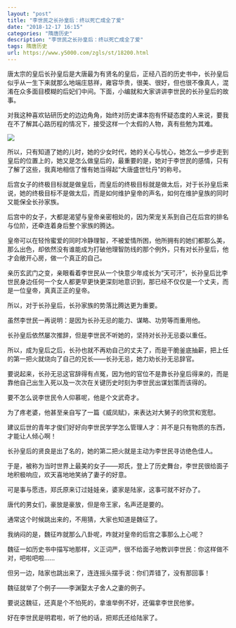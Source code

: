 ```yaml
---
layout: "post"
title: "李世民之长孙皇后：终以死亡成全了爱"
date: "2018-12-17 16:15"
categories: "隋唐历史"
description: "李世民之长孙皇后：终以死亡成全了爱"
tags: 隋唐历史
url: https://www.y5000.com/zgls/st/18200.html
---
```






唐太宗的皇后长孙皇后是大唐最为有贤名的皇后，正经八百的历史书中，长孙皇后似乎从一生下来就那么地端庄慈祥，雍容华贵，很美、很好，但也很不像真人，混淆在众多面目模糊的后妃们中间。下面，小编就和大家讲讲李世民的长孙皇后的故事。

对我这种喜欢钻研历史的边边角角，始终对历史课本抱有怀疑态度的人来说，要我在不了解其心路历程的情况下，接受这样一个太假的人物，真有些勉为其难。

![](https://img.y5000.com/uploads/allimg/170330/111S0O29-0.jpg)

所以，只有知道了她的儿时，她的少女时代，她的关心与忧心，她怎么一步步走到皇后的位置上的，她又是怎么做皇后的，最重要的是，她对于李世民的感情，只有了解了这些，我真地相信了惟有她当得起“大唐盛世牡丹”的称号。

后宫女子的终极目标就是做皇后，而皇后的终极目标就是做太后，对于长孙皇后来说，她的终极目标不是做太后，而是如何维护皇帝的声名，如何在维护皇族的同时又能保全长孙家族。

后宫中的女子，大都是渴望与皇帝亲密相处的，因为荣宠关系到自己在后宫的排名与位阶，还牵连着身后整个家族的腾达。

皇帝可以在轻怜蜜爱的同时冷静理智，不被爱情所困，他所拥有的她们都那么美，那么出色，却依然没有谁能成为打破他理智防线的那个例外，只有对长孙皇后，他才会敞开心房，做一个真正的自己。

亲历玄武门之变，亲眼看着李世民从一个快意少年成长为“天可汗”，长孙皇后比李世民身边任何一个女人都更早更快更深刻地意识到，那已经不仅仅是一个丈夫，而是一位皇帝，真真正正的皇帝。

所以，对于长孙皇后，长孙家族的势落比腾达更为重要。

虽然李世民一再说明：是因为长孙无忌的能力、谋略、功劳等而重用他。

长孙皇后依然屡次推辞，但是李世民不听她的，坚持对长孙无忌委以重任。

所以，成为皇后之后，长孙也就不再劝自己的丈夫了，而是干脆釜底抽薪，把上任的第一把火就烧向了自己的兄长——长孙无忌，她力劝长孙无忌辞官。

要说起来，长孙无忌这官辞得有点冤，因为他的官位不是靠长孙皇后得来的，而是靠他自己出生入死以及一次次在关键历史时刻为李世民出谋划策而该得的。

要不怎么说李世民令人仰慕呢，他是个文武奇才。

为了疼老婆，他甚至亲自写了一篇《威凤赋》，来表达对大舅子的欣赏和宽慰。

建议后世的青年才俊们好好向李世民学学怎么管理人才：并不是只有物质的东西，才能让人倾心啊！

长孙皇后的贤良是出了名的，她的第二把火就是主动为李世民寻访绝色佳人。

于是，被称为当时世界上最美的女子——郑氏，登上了历史舞台，李世民很给面子地积极响应，欢天喜地地笑纳了妻子的好意。

可是事与愿违，郑氏原来订过娃娃亲，婆家是陆家，这事可就不好办了。

唐代的男女们，豪放是豪放，但是帝王家，名声还是要的。

通常这个时候跳出来的，不用猜，大家也知道是魏征了。

我纳闷的是，魏征咋就那么八卦呢，咋就对皇帝的后宫之事那么上心呢？

魏征一如历史书中描写地那样，义正词严，很不给面子地教训李世民：你这样做不对，吧啦吧啦……

但另一边，陆家也跳出来了，连连摇头摆手说：你们弄错了，没有那回事！

魏征就举了个例子——李渊娶太子舍人之妻的例子。

要说这魏征，还真是个不怕死的，拿谁举例不好，还偏拿李世民他爹。

好在李世民是明君啦，听了他的话，把郑氏还给陆家了。
